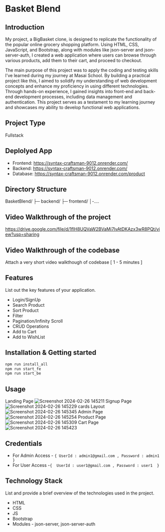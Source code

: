 # Basket Blend

## Introduction
My project, a BigBasket clone, is designed to replicate the functionality of the popular online grocery shopping platform. Using HTML, CSS, JavaScript, and Bootstrap, along with modules like json-server and json-server-auth, I created a web application where users can browse through various products, add them to their cart, and proceed to checkout.

The main purpose of this project was to apply the coding and testing skills I've learned during my journey at Masai School. By building a practical project like this, I aimed to solidify my understanding of web development concepts and enhance my proficiency in using different technologies. Through hands-on experience, I gained insights into front-end and back-end development processes, including data management and authentication. This project serves as a testament to my learning journey and showcases my ability to develop functional web applications.

## Project Type
Fullstack

## Deplolyed App
- Frontend: https://syntax-craftsman-9012.onrender.com/
- Backend: https://syntax-craftsman-9012.onrender.com/
- Database: https://syntax-craftsman-9012.onrender.com/product

## Directory Structure
BasketBlend/
├─ backend/
├─ frontend/
│-....

## Video Walkthrough of the project
https://drive.google.com/file/d/1flH8UQVaW2BVaMi7lvAtDKAzx3wR8PQt/view?usp=sharing

## Video Walkthrough of the codebase
Attach a very short video walkthough of codebase [ 1 - 5 minutes ]

## Features
List out the key features of your application.

- Login/SignUp
- Search Product
- Sort Product
- Filter 
- Pagination/Infinity Scroll
- CRUD Operations
- Add to Cart
- Add to WishList

## Installation & Getting started

```bash
npm run install_all
npm run start_fe
npm run start_be
```

## Usage
Landing Page
![Screenshot 2024-02-26 145211](https://github.com/SatyajeetKumarRao/syntax-craftsman-9012/assets/67307315/3027f97e-b537-4c17-b224-c7feca16d2ab)
Signup Page
![Screenshot 2024-02-26 145229](https://github.com/SatyajeetKumarRao/syntax-craftsman-9012/assets/67307315/7c215813-4d6f-449a-9d7b-14d20a272483)
cards Layout
![Screenshot 2024-02-26 145345](https://github.com/SatyajeetKumarRao/syntax-craftsman-9012/assets/67307315/fa59bc58-cc1d-4cf5-ac80-0cc57c91ee09)
Admin Page
![Screenshot 2024-02-26 145254](https://github.com/SatyajeetKumarRao/syntax-craftsman-9012/assets/67307315/a358592b-cf14-401b-babe-67e6c0749fe0)
Product Page
![Screenshot 2024-02-26 145309](https://github.com/SatyajeetKumarRao/syntax-craftsman-9012/assets/67307315/8110601c-74d4-4767-91bc-04a81bc058ac)
Cart Page
![Screenshot 2024-02-26 145423](https://github.com/SatyajeetKumarRao/syntax-craftsman-9012/assets/67307315/57a1b50a-0dbb-41ac-8ac9-65244d4024e4)




## Credentials
- For Admin Access - ``{ UserId : admin1@gmail.com , Password : admin1 }``
- For User Access -``{  UserId : user1@gmail.com , Password : user1  }``


## Technology Stack
List and provide a brief overview of the technologies used in the project.

- HTML
- CSS
- JS
- Bootstrap
- Modules - json-server, json-server-auth


